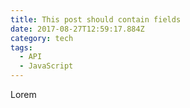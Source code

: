 ```yaml
---
title: This post should contain fields
date: 2017-08-27T12:59:17.884Z
category: tech
tags:
  - API
  - JavaScript
---
```

Lorem
